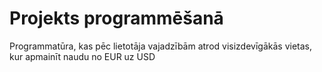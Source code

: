 # Projekts programmēšanā
Programmatūra, kas pēc lietotāja vajadzībām atrod visizdevīgākās vietas, kur apmainīt naudu no EUR uz USD
